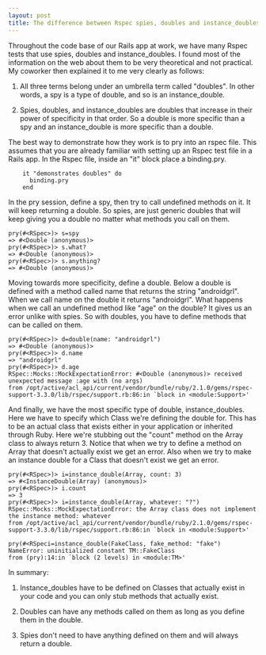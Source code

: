 ```yaml
---
layout: post
title: The difference between Rspec spies, doubles and instance_doubles
---
```


Throughout the code base of our Rails app at work, we have many Rspec tests that use spies, doubles and instance_doubles.  I found most of the information on the web about them to be very theoretical and not practical.  My coworker then explained it to me very clearly as follows:

1.  All three terms belong under an umbrella term called "doubles". In other words, a spy is a type of double, and so is an instance_double.

2.  Spies, doubles, and instance_doubles are doubles that increase in their power of specificity in that order. So a double is more specific than a spy and an instance_double is more specific than a double.

The best way to demonstrate how they work is to pry into an rspec file.  This assumes that you are already familiar with setting up an Rspec test file in a Rails app. In the Rspec file, inside an "it" block place a binding.pry.

```
    it "demonstrates doubles" do
      binding.pry
    end
```

In the pry session, define a spy, then try to call undefined methods on it.  It will keep returning a double.  So spies, are just generic doubles that will keep giving you a double no matter what methods you call on them.

```
pry(#<RSpec>)> s=spy
=> #<Double (anonymous)>
pry(#<RSpec>)> s.what?
=> #<Double (anonymous)>
pry(#<RSpec>)> s.anything?
=> #<Double (anonymous)>
```

Moving towards more specificity, define a double.  Below a double is defined with a method called name that returns the string "androidgrl".  When we call name on the double it returns "androidgrl".  What happens when we call an undefined method like "age" on the double?  It gives us an error unlike with spies.  So with doubles, you have to define methods that can be called on them.

```
pry(#<RSpec>)> d=double(name: "androidgrl")
=> #<Double (anonymous)>
pry(#<RSpec>)> d.name
=> "androidgrl"
pry(#<RSpec>)> d.age
RSpec::Mocks::MockExpectationError: #<Double (anonymous)> received unexpected message :age with (no args)
from /opt/active/acl_api/current/vendor/bundle/ruby/2.1.0/gems/rspec-support-3.3.0/lib/rspec/support.rb:86:in `block in <module:Support>'
```

And finally, we have the most specific type of double, instance_doubles.  Here we have to specify which Class we're defining the double for.  This has to be an actual class that exists either in your application or inherited through Ruby.  Here we're stubbing out the "count" method on the Array class to always return 3.  Notice that when we try to define a method on Array that doesn't actually exist we get an error.  Also when we try to make an instance double for a Class that doesn't exist we get an error.

```
pry(#<RSpec>)> i=instance_double(Array, count: 3)
=> #<InstanceDouble(Array) (anonymous)>
pry(#<RSpec>)> i.count
=> 3
pry(#<RSpec>)> i=instance_double(Array, whatever: "?")
RSpec::Mocks::MockExpectationError: the Array class does not implement the instance method: whatever
from /opt/active/acl_api/current/vendor/bundle/ruby/2.1.0/gems/rspec-support-3.3.0/lib/rspec/support.rb:86:in `block in <module:Support>'
```
```
pry(#<RSpeci=instance_double(FakeClass, fake_method: "fake")
NameError: uninitialized constant TM::FakeClass
from (pry):14:in `block (2 levels) in <module:TM>'
```

In summary:

1.  Instance_doubles have to be defined on Classes that actually exist in your code and you can only stub methods that actually exist.

2.  Doubles can have any methods called on them as long as you define them in the double.

3.  Spies don't need to have anything defined on them and will always return a double.
